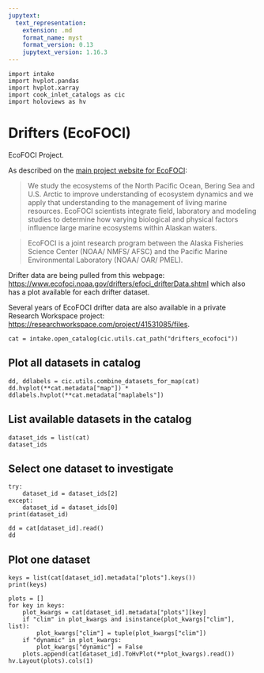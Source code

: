```yaml
---
jupytext:
  text_representation:
    extension: .md
    format_name: myst
    format_version: 0.13
    jupytext_version: 1.16.3
---
```


```{code-cell}
import intake
import hvplot.pandas
import hvplot.xarray
import cook_inlet_catalogs as cic
import holoviews as hv
```

# Drifters (EcoFOCI)

EcoFOCI Project.
        
As described on the [main project website for EcoFOCI](https://www.ecofoci.noaa.gov/):

> We study the ecosystems of the North Pacific Ocean, Bering Sea and U.S. Arctic to improve understanding of ecosystem dynamics and we apply that understanding to the management of living marine resources. EcoFOCI scientists integrate field, laboratory and modeling studies to determine how varying biological and physical factors influence large marine ecosystems within Alaskan waters.

> EcoFOCI is a joint research program between the Alaska Fisheries Science Center (NOAA/ NMFS/ AFSC) and the Pacific Marine Environmental Laboratory (NOAA/ OAR/ PMEL).

Drifter data are being pulled from this webpage: https://www.ecofoci.noaa.gov/drifters/efoci_drifterData.shtml which also has a plot available for each drifter dataset.

Several years of EcoFOCI drifter data are also available in a private Research Workspace project: https://researchworkspace.com/project/41531085/files.



```{code-cell}
cat = intake.open_catalog(cic.utils.cat_path("drifters_ecofoci"))
```

## Plot all datasets in catalog

```{code-cell}
dd, ddlabels = cic.utils.combine_datasets_for_map(cat)
dd.hvplot(**cat.metadata["map"]) * ddlabels.hvplot(**cat.metadata["maplabels"])
```

## List available datasets in the catalog

```{code-cell}
dataset_ids = list(cat)
dataset_ids
```

## Select one dataset to investigate

```{code-cell}
try:
    dataset_id = dataset_ids[2]
except:
    dataset_id = dataset_ids[0]
print(dataset_id)

dd = cat[dataset_id].read()
dd
```

## Plot one dataset

```{code-cell}
keys = list(cat[dataset_id].metadata["plots"].keys())
print(keys)

plots = []
for key in keys:
    plot_kwargs = cat[dataset_id].metadata["plots"][key]
    if "clim" in plot_kwargs and isinstance(plot_kwargs["clim"], list):
        plot_kwargs["clim"] = tuple(plot_kwargs["clim"])
    if "dynamic" in plot_kwargs:
        plot_kwargs["dynamic"] = False
    plots.append(cat[dataset_id].ToHvPlot(**plot_kwargs).read())
hv.Layout(plots).cols(1)
```
